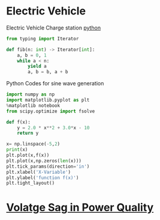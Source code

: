 # Electric Vehicle
Electric Vehicle Charge station
[python](https://www.anaconda.com/distribution/)
```python
from typing import Iterator

def fib(n: int) -> Iterator[int]:
    a, b = 0, 1
    while a < n:
        yield a
        a, b = b, a + b
```

Python Codes for sine wave generation
```python
import numpy as np
import matplotlib.pyplot as plt
%matplotlib notebook
from scipy.optimize import fsolve

def f(x):
    y = 2.0 * x**2 + 3.0*x - 10
    return y

x= np.linspace(-5,2)
print(x)
plt.plot(x,f(x))
plt.plot(x,np.zeros(len(x)))
plt.tick_params(direction='in')
plt.xlabel('X-Variable')
plt.ylabel('function f(x)')
plt.tight_layout()
```
# [Volatge Sag in Power Quality](https://github.com/mvijay1985/e-vehicle/vsag.html)
